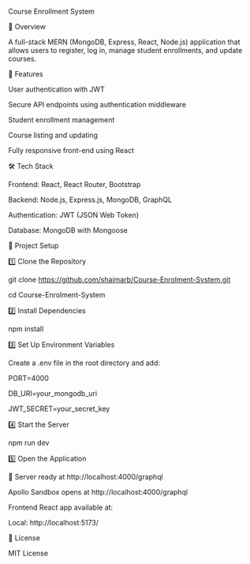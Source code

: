 Course Enrollment System

📌 Overview

A full-stack MERN (MongoDB, Express, React, Node.js) application that allows users to register, log in, manage student enrollments, and update courses.

🚀 Features

User authentication with JWT

Secure API endpoints using authentication middleware

Student enrollment management

Course listing and updating

Fully responsive front-end using React

🛠️ Tech Stack

Frontend: React, React Router, Bootstrap

Backend: Node.js, Express.js, MongoDB, GraphQL

Authentication: JWT (JSON Web Token)

Database: MongoDB with Mongoose

📂 Project Setup

1️⃣ Clone the Repository

git clone https://github.com/shaimarb/Course-Enrolment-System.git

cd Course-Enrolment-System

2️⃣ Install Dependencies

npm install

3️⃣ Set Up Environment Variables

Create a .env file in the root directory and add:

PORT=4000

DB_URI=your_mongodb_uri

JWT_SECRET=your_secret_key

4️⃣ Start the Server

npm run dev

5️⃣ Open the Application

🚀 Server ready at http://localhost:4000/graphql

Apollo Sandbox opens at http://localhost:4000/graphql

Frontend React app available at:

Local: http://localhost:5173/

📜 License

MIT License


